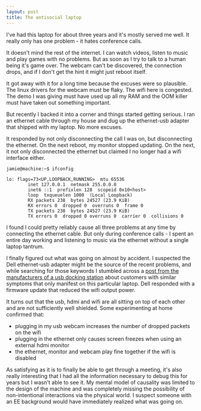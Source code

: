 ```yaml
---
layout: post
title: The antisocial laptop
---
```


I've had this laptop for about three years and it's mostly served me well. It really only has one problem - it hates conference calls.

It doesn't mind the rest of the internet. I can watch videos, listen to music and play games with no problems. But as soon as I try to talk to a human being it's game over. The webcam can't be discovered, the connection drops, and if I don't get the hint it might just reboot itself.

It got away with it for a long time because the excuses were so plausible. The linux drivers for the webcam must be flaky. The wifi here is congested. The demo I was giving must have used up all my RAM and the OOM killer must have taken out something important.

But recently I backed it into a corner and things started getting serious. I ran an ethernet cable through my house and dug up the ethernet-usb adapter that shipped with my laptop. No more excuses.

It responded by not only disconnecting the call I was on, but disconnecting the ethernet. On the next reboot, my monitor stopped updating. On the next, it not only disconnected the ethernet but claimed I no longer had a wifi interface either.

```
jamie@machine:~$ ifconfig

lo: flags=73<UP,LOOPBACK,RUNNING>  mtu 65536
        inet 127.0.0.1  netmask 255.0.0.0
        inet6 ::1  prefixlen 128  scopeid 0x10<host>
        loop  txqueuelen 1000  (Local Loopback)
        RX packets 238  bytes 24527 (23.9 KiB)
        RX errors 0  dropped 0  overruns 0  frame 0
        TX packets 238  bytes 24527 (23.9 KiB)
        TX errors 0  dropped 0 overruns 0  carrier 0  collisions 0
```

I found I could pretty reliably cause all three problems at any time by connecting the ethernet cable. But only during conference calls - I spent an entire day working and listening to music via the ethernet without a single laptop tantrum.

I finally figured out what was going on almost by accident. I suspected the Dell ethernet-usb adapter might be the source of the recent problems, and while searching for those keywords I stumbled across a [post from the manufacturers of a usb docking station](https://plugable.com/2016/06/30/investigating-usb-c-problems-on-some-dell-xps-and-precision-laptops/) about customers with similar symptoms that only manifest on this particular laptop. Dell responded with a firmware update that reduced the wifi output power.

It turns out that the usb, hdmi and wifi are all sitting on top of each other and are not sufficiently well shielded. Some experimenting at home confirmed that:

* plugging in my usb webcam increases the number of dropped packets on the wifi
* plugging in the ethernet only causes screen freezes when using an external hdmi monitor
* the ethernet, monitor and webcam play fine together if the wifi is disabled

As satisfying as it is to finally be able to get through a meeting, it's also really interesting that I had all the information necessary to debug this for years but I wasn't able to see it. My mental model of causality was limited to the design of the machine and was completely missing the possibility of non-intentional interactions via the physical world. I suspect someone with an EE background would have immediately realized what was going on.
